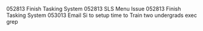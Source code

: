 052813 Finish Tasking System
052813 SLS Menu Issue
052813 Finish Tasking System
053013 Email Si to setup time to Train two undergrads
exec grep 
